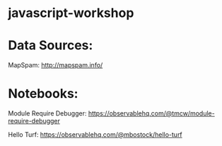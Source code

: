 # javascript-workshop

# Data Sources:

MapSpam:
http://mapspam.info/


# Notebooks:

Module Require Debugger:
https://observablehq.com/@tmcw/module-require-debugger

Hello Turf:
https://observablehq.com/@mbostock/hello-turf




